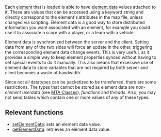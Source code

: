 Each [element](/docs/element.md "wikilink") that is loaded is able to have [element data](/element_data.md "wikilink") values attached to it. These are values that can be accessed using a keyword string and directly correspond to the element's attributes in the map file, unless changed via scripting. Element data is a good way to store distributed information you want associated with an element, for example you could use it to associate a score with a player, or a team with a vehicle.

Element data is synchronized between the server and the client. Setting data from any of the two sides will force an update in the other, triggering the corresponding element data change events. This is very useful, as it provides a simple way to keep element properties synced without having to set special events to do it manually. This also means that excessive use of element data to store variables that are not required by both server and client becomes a waste of bandwidth.

Since not all datatypes can be packetized to be transferred, there are some restrictions. The types that cannot be stored as element data are *non-element userdata* (see [MTA Classes](/docs/mta_classes.md "wikilink")), *functions* and *threads*. Also, you may not send tables which contain one or more values of any of these types.

Relevant functions
------------------

-   [setElementData](/docs/setelementdata.md "wikilink"): sets an element data value.
-   [getElementData](/docs/getelementdata.md "wikilink"): retrieves an element data value.
